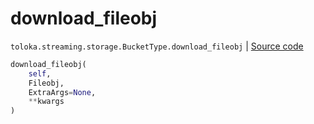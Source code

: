 # download_fileobj
`toloka.streaming.storage.BucketType.download_fileobj` | [Source code](https://github.com/Toloka/toloka-kit/blob/v1.2.0/src/streaming/storage.py#L152)

```python
download_fileobj(
    self,
    Fileobj,
    ExtraArgs=None,
    **kwargs
)
```

